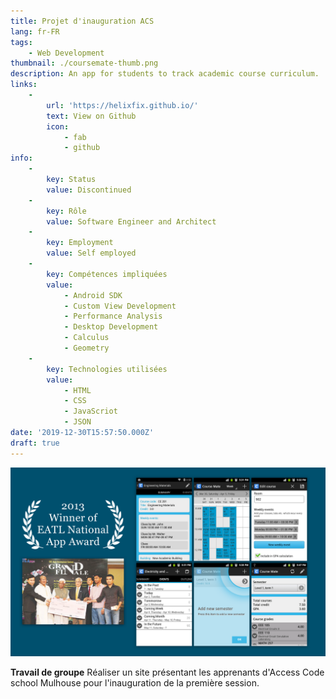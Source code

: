 ```yaml
---
title: Projet d'inauguration ACS
lang: fr-FR
tags:
    - Web Development
thumbnail: ./coursemate-thumb.png
description: An app for students to track academic course curriculum.
links:
    -
        url: 'https://helixfix.github.io/'
        text: View on Github
        icon:
            - fab
            - github
info:
    -
        key: Status
        value: Discontinued
    -
        key: Rôle
        value: Software Engineer and Architect
    -
        key: Employment
        value: Self employed
    -
        key: Compétences impliquées
        value:
            - Android SDK
            - Custom View Development
            - Performance Analysis
            - Desktop Development
            - Calculus
            - Geometry
    -
        key: Technologies utilisées
        value:
            - HTML
            - CSS
            - JavaScriot
            - JSON
date: '2019-12-30T15:57:50.000Z'
draft: true
---
```

![Course Mate](/coursemate.png)

**Travail de groupe** Réaliser un site présentant les apprenants d'Access Code school Mulhouse pour l'inauguration de la première session.
